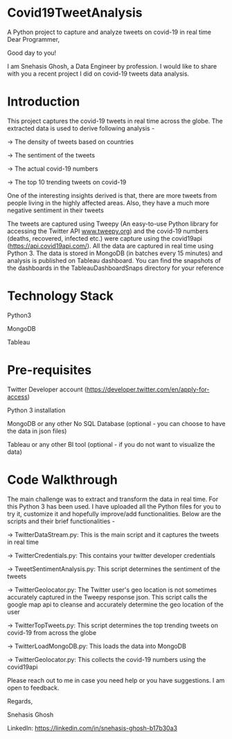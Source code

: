 # Covid19TweetAnalysis
A Python project to capture and analyze tweets on covid-19 in real time
Dear Programmer,

Good day to you!

I am Snehasis Ghosh, a Data Engineer by profession. I would like to share with you a recent project I did on covid-19 tweets data analysis. 

Introduction
============
This project captures the covid-19 tweets in real time across the globe. The extracted data is used to derive following analysis -

-> The density of tweets based on countries

-> The sentiment of the tweets

-> The actual covid-19 numbers

-> The top 10 trending tweets on covid-19

One of the interesting insights derived is that, there are more tweets from people living in the highly affected areas. Also, they have a much more negative sentiment in their tweets

The tweets are captured using Tweepy (An easy-to-use Python library for accessing the Twitter API www.tweepy.org) and the covid-19 numbers (deaths, recovered, infected etc.) were capture using the covid19api (https://api.covid19api.com/).
All the data are captured in real time using Python 3. The data is stored in MongoDB (in batches every 15 minutes) and analysis is published on Tableau dashboard. You can find the snapshots of the dashboards in the TableauDashboardSnaps directory for your reference

Technology Stack
================
Python3

MongoDB

Tableau

Pre-requisites
==============
Twitter Developer account (https://developer.twitter.com/en/apply-for-access)

Python 3 installation

MongoDB or any other No SQL Database (optional - you can choose to have the data in json files)

Tableau or any other BI tool (optional - if you do not want to visualize the data)

Code Walkthrough
================
The main challenge was to extract and transform the data in real time. For this Python 3 has been used. I have uploaded all the Python files for you to try it, customize it and hopefully improve/add functionalities. Below are the scripts and their brief functionalities -

-> TwitterDataStream.py: This is the main script and it captures the tweets in real time

-> TwitterCredentials.py: This contains your twitter developer credentials

-> TweetSentimentAnalysis.py: This script determines the sentiment of the tweets

-> TwitterGeolocator.py: The Twitter user's geo location is not sometimes accurately captured in the Tweepy response json. This script calls the google map api to cleanse and accurately determine the geo location of the user

-> TwitterTopTweets.py: This script determines the top trending tweets on covid-19 from across the globe

-> TwitterLoadMongoDB.py: This loads the data into MongoDB

-> TwitterGeolocator.py: This collects the covid-19 numbers using the covid19api

Please reach out to me in case you need help or you have suggestions. I am open to feedback.

Regards,

Snehasis Ghosh

LinkedIn: https://linkedin.com/in/snehasis-ghosh-b17b30a3
